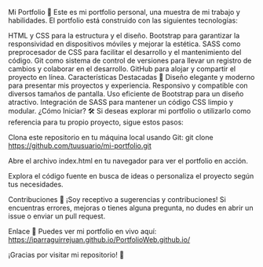 Mi Portfolio 🚀
Este es mi portfolio personal, una muestra de mi trabajo y habilidades. El portfolio está construido con las siguientes tecnologías:

HTML y CSS para la estructura y el diseño.
Bootstrap para garantizar la responsividad en dispositivos móviles y mejorar la estética.
SASS como preprocesador de CSS para facilitar el desarrollo y el mantenimiento del código.
Git como sistema de control de versiones para llevar un registro de cambios y colaborar en el desarrollo.
GitHub para alojar y compartir el proyecto en línea.
Características Destacadas 🌟
Diseño elegante y moderno para presentar mis proyectos y experiencia.
Responsivo y compatible con diversos tamaños de pantalla.
Uso eficiente de Bootstrap para un diseño atractivo.
Integración de SASS para mantener un código CSS limpio y modular.
¿Cómo Iniciar? 🛠️
Si deseas explorar mi portfolio o utilizarlo como referencia para tu propio proyecto, sigue estos pasos:

Clona este repositorio en tu máquina local usando Git: git clone https://github.com/tuusuario/mi-portfolio.git

Abre el archivo index.html en tu navegador para ver el portfolio en acción.

Explora el código fuente en busca de ideas o personaliza el proyecto según tus necesidades.

Contribuciones 🤝
¡Soy receptivo a sugerencias y contribuciones! Si encuentras errores, mejoras o tienes alguna pregunta, no dudes en abrir un issue o enviar un pull request.

Enlace 🔗
Puedes ver mi portfolio en vivo aquí: https://iparraguirrejuan.github.io/PortfolioWeb.github.io/

¡Gracias por visitar mi repositorio! 🙌
